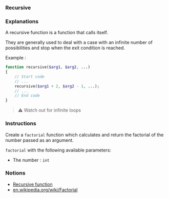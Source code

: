 ### Recursive

### Explanations

A recursive function is a function that calls itself.

They are generally used to deal with a case with an infinite number of possibilities and stop when the exit condition is reached.

Example :

```php
function recursive($arg1, $arg2, ...)
{
    // Start code
    // ...
    recursive($arg1 + 2, $arg2 - 1, ...);
    // ...
    // End code
}
```

> ⚠ Watch out for infinite loops

### Instructions

Create a `factorial` function which calculates and return the factorial of the number passed as an argument.

`factorial` with the following available parameters:

- The number : `int`

### Notions

- [Recursive function](https://thisinterestsme.com/php-recursion-example/)
- [en.wikipedia.org/wiki/Factorial](https://en.wikipedia.org/wiki/Factorial)
